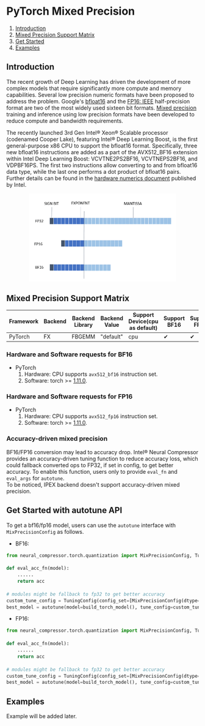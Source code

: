 PyTorch Mixed Precision
========================================

1. [Introduction](#introduction)
2. [Mixed Precision Support Matrix](#mixed-precision-support-matrix)
3. [Get Started](#get-start)
4. [Examples](#examples)

## Introduction

The recent growth of Deep Learning has driven the development of more complex models that require significantly more compute and memory capabilities. Several low precision numeric formats have been proposed to address the problem. Google's [bfloat16](https://cloud.google.com/tpu/docs/bfloat16) and the [FP16: IEEE](https://en.wikipedia.org/wiki/Half-precision_floating-point_format) half-precision format are two of the most widely used sixteen bit formats. [Mixed precision](https://arxiv.org/abs/1710.03740) training and inference using low precision formats have been developed to reduce compute and bandwidth requirements.

The recently launched 3rd Gen Intel® Xeon® Scalable processor (codenamed Cooper Lake), featuring Intel® Deep Learning Boost, is the first general-purpose x86 CPU to support the bfloat16 format. Specifically, three new bfloat16 instructions are added as a part of the AVX512_BF16 extension within Intel Deep Learning Boost: VCVTNE2PS2BF16, VCVTNEPS2BF16, and VDPBF16PS. The first two instructions allow converting to and from bfloat16 data type, while the last one performs a dot product of bfloat16 pairs. Further details can be found in the [hardware numerics document](https://software.intel.com/content/www/us/en/develop/download/bfloat16-hardware-numerics-definition.html) published by Intel.  

<p align="center" width="100%">
    <img src="../imgs/data_format.png" alt="Architecture" height=230>
</p>

## Mixed Precision Support Matrix

<table class="center">
    <thead>
        <tr>
            <th>Framework</th>
            <th>Backend</th>
            <th>Backend Library</th>
            <th>Backend Value</th>
            <th>Support Device(cpu as default)</th> 
            <th>Support BF16</th>
            <th>Support FP16</th>
        </tr>
    </thead>
    <tbody>
        <tr>
            <td rowspan="1" align="left">PyTorch</td>
            <td align="left">FX</td>
            <td align="left">FBGEMM</td>
            <td align="left">"default"</td>
            <td align="left">cpu</td>
            <td align="left">&#10004;</td>
            <td align="left">&#10004;</td>
        </tr>
    </tbody>
</table>


### Hardware and Software requests for **BF16**
- PyTorch
  1. Hardware: CPU supports `avx512_bf16` instruction set.
  2. Software: torch >= [1.11.0](https://download.pytorch.org/whl/torch_stable.html).


### Hardware and Software requests for **FP16**
- PyTorch
  1. Hardware: CPU supports `avx512_fp16` instruction set.
  2. Software: torch >= [1.11.0](https://download.pytorch.org/whl/torch_stable.html).


### Accuracy-driven mixed precision
BF16/FP16 conversion may lead to accuracy drop. Intel® Neural Compressor provides an accuracy-driven tuning function to reduce accuracy loss, 
which could fallback converted ops to FP32, if set in config, to get better accuracy. To enable this function, users only to provide 
`eval_fn` and `eval_args` for `autotune`.   
To be noticed, IPEX backend doesn't support accuracy-driven mixed precision.  

## Get Started with autotune API

To get a bf16/fp16 model, users can use the `autotune` interface with `MixPrecisionConfig` as follows.

- BF16:

```python
from neural_compressor.torch.quantization import MixPrecisionConfig, TuningConfig, autotune

def eval_acc_fn(model):
    ......
    return acc

# modules might be fallback to fp32 to get better accuracy
custom_tune_config = TuningConfig(config_set=[MixPrecisionConfig(dtype=["bf16", "fp32"])], max_trials=3)
best_model = autotune(model=build_torch_model(), tune_config=custom_tune_config, eval_fn=eval_acc_fn)
```

- FP16:

```python
from neural_compressor.torch.quantization import MixPrecisionConfig, TuningConfig, autotune

def eval_acc_fn(model):
    ......
    return acc

# modules might be fallback to fp32 to get better accuracy
custom_tune_config = TuningConfig(config_set=[MixPrecisionConfig(dtype=["fp16", "fp32"])], max_trials=3)
best_model = autotune(model=build_torch_model(), tune_config=custom_tune_config, eval_fn=eval_acc_fn)
```
  
## Examples

Example will be added later.
